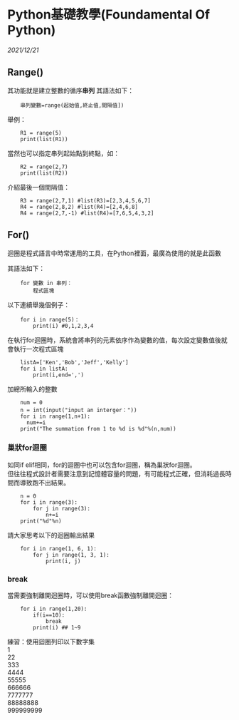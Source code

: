 # Python基礎教學(Foundamental Of Python)

_2021/12/21_
## Range()
其功能就是建立整數的循序**串列**
其語法如下：
```python= 
    串列變數=range(起始值,終止值,間隔值])
```
舉例：
```python= 
    R1 = range(5)
    print(list(R1))
```
當然也可以指定串列起始點到終點，如：
```python= 
    R2 = range(2,7)
    print(list(R2))
```
介紹最後一個間隔值：
```python= 
    R3 = range(2,7,1) #list(R3)=[2,3,4,5,6,7] 
    R4 = range(2,8,2) #list(R4)=[2,4,6,8]
    R4 = range(2,7,-1) #list(R4)=[7,6,5,4,3,2]
```

## For()
迴圈是程式語言中時常運用的工具，在Python裡面，最廣為使用的就是此函數  

其語法如下：
```python= 
    for 變數 in 串列：
        程式區塊
```
以下連續舉幾個例子：
```python= 
    for i in range(5)：
        print(i) #0,1,2,3,4
```
在執行for迴圈時，系統會將串列的元素依序作為變數的值，每次設定變數值後就會執行一次程式區塊
```python= 
    listA=['Ken','Bob','Jeff','Kelly']
    for i in listA:
        print(i,end=',')
```
加總所輸入的整數
```python= 
    num = 0
    n = int(input("input an interger："))
    for i in range(1,n+1):
      num+=i
    print("The summation from 1 to %d is %d"%(n,num)) 
```
### 巢狀for迴圈
如同if elif相同，for的迴圈中也可以包含for迴圈，稱為巢狀for迴圈。  
但往往程式設計者需要注意到記憶體容量的問題，有可能程式正確，但消耗過長時間而導致跑不出結果。
```python= 
    n = 0
    for i in range(3):
        for j in range(3):
            n+=i
    print("%d"%n)
```
請大家思考以下的迴圈輸出結果
```python= 
    for i in range(1, 6, 1):
        for j in range(1, 3, 1):
            print(i, j)
```

### break
當需要強制離開迴圈時，可以使用break函數強制離開迴圈：
```python= 
    for i in range(1,20):
        if(i==10):
            break
        print(i) ## 1~9
```
練習：使用迴圈列印以下數字集  
1  
22  
333  
4444  
55555  
666666  
7777777  
88888888  
999999999

